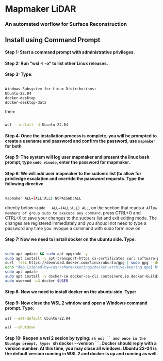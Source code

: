 # Mapmaker LiDAR

### An automated worflow for Surface Reconstruction

## Install using Command Prompt

#### Step 1: Start a command prompt with administrative privileges.

#### Step 2: Run "wsl -l -o" to list other Linux releases.

#### Step 3: Type:

```sh wsl -l -o 

Windows Subsystem for Linux Distributions:
Ubuntu-22.04
docker-desktop
docker-desktop-data

```

then:

```sh

wsl --install -d Ubuntu-22.04

```

#### Step 4: Once the installation process is complete, you will be prompted to create a usename and password and confirm the password, use `mapmaker` for both

#### Step 5: The system will log user mapmaker and present the linux bash prompt, type `sudo visudo`, enter the password for mapmaker.

#### Step 6: We will add user mapmaker to the sudoers list (to allow for priviledge escalation and override the password requests. Type the following directive

```sh

mapmaker ALL=(ALL:ALL) NOPASSWD:ALL

```

directly below `%sudo   ALL=(ALL:ALL) ALL`, on the section that reads `# Allow members of group sudo to execute any command`, press CTRL+O and CTRL+X to save your changes to the 
sudoers list and exit editing mode. The changes are registered immediately and you shoudl not need to type a password any time you invoque a command with sudo form now on

#### Step 7: Now we need to install docker on the ubuntu side. Type:

```sh

sudo apt update && sudo apt upgrade -y
sudo apt install -y apt-transport-https ca-certificates curl software-properties-common
curl -fsSL https://download.docker.com/linux/ubuntu/gpg | sudo gpg --dearmor -o /usr/share/keyrings/docker-archive-keyring.gpg
echo "deb [signed-by=/usr/share/keyrings/docker-archive-keyring.gpg] https://download.docker.com/linux/ubuntu $(lsb_release -cs) stable" | sudo tee /etc/apt/sources.list.d/docker.list > /dev/null
sudo apt update
sudo apt install -y docker-ce docker-ce-cli containerd.io docker-buildx-plugin docker-compose-plugin
sudo usermod -aG docker $USER

```

#### Step 8: Now we need to install docker on the ubuntu side. Type:

#### Step 9: Now close the WSL 2 window and open a Windows command prompt. Type:

```sh
wsl --set-default Ubuntu-22.04

wsl --shutdown

```

#### Step 10: Reopen a wsl 2 sesion by typing: ```sh wsl `` and once in the Ubuntgu prompt, type: ```sh docker --version ```. Docker should reply with a version number. At this time, you may close all windows. Ubuntu 22-04 is the default version running in WSL 2 and docker is up and running as well.

